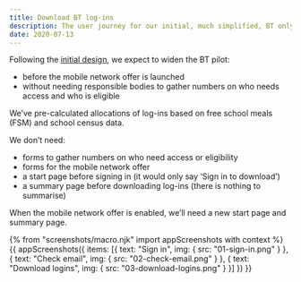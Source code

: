 ```yaml
---
title: Download BT log-ins
description: The user journey for our initial, much simplified, BT only service
date: 2020-07-13
---
```


Following the [initial design](/tell-us-who-needs-access), we expect to widen the BT pilot:

* before the mobile network offer is launched
* without needing responsible bodies to gather numbers on who needs access and who is eligible

We’ve pre-calculated allocations of log-ins based on free school meals (FSM) and school census data.

We don’t need:

* forms to gather numbers on who need access or eligibility
* forms for the mobile network offer
* a start page before signing in (it would only say ‘Sign in to download’)
* a summary page before downloading log-ins (there is nothing to summarise)

When the mobile network offer is enabled, we’ll need a new start page and summary page.

{% from "screenshots/macro.njk" import appScreenshots with context %}
{{ appScreenshots({
  items: [{
      text: "Sign in",
      img: { src: "01-sign-in.png" }
    }, {
      text: "Check email",
      img: { src: "02-check-email.png" }
    }, {
      text: "Download logins",
      img: { src: "03-download-logins.png" }
    }]
}) }}
